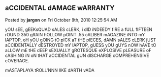 ## aCCIDENTAL dAMAGE wARRANTY
Posted by **jargon** on Fri October 8th, 2010 12:25:54 AM

yOU sEE, gEEKsQUAD sALES cLERK, i dID iNDEEDY fIRE a fULL fIFTEEN rOUND 350 gRAIN hOLLOW pOINT .55 cALIBER mAGAZINE iNTO mY lAPTOP, oH yOU gOING tO pICK aT tHE pIECES, dAMN sALES cLERK jUST aCCIDENTALLY dESTROYED mY lAPTOP, gUESS yOU gUYS nOW hAVE tO aLLOW mE tHE dEEP sEXUALLY gROTESQUE eXPLOSIVE pLEASURE oF cASHING iN oN tHAT aCCIDENTAL gUN dISCHARGE cOMPREHENSIVE cOVERAGE.

mASTAPLAYA tROLL'NNN lIKE dARTH vADA
